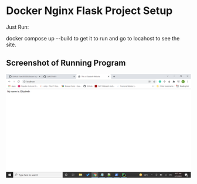 # Docker Nginx Flask Project Setup

Just Run:

docker compose up --build to get it to run and go to locahost to see the site.

## Screenshot of Running Program

![myRunningProg](screenshots/myRunningProg.png)
